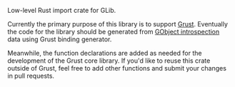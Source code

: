 Low-level Rust import crate for GLib.

Currently the primary purpose of this library is to support
[Grust](https://github.com/mzabaluev/grust). Eventually the
code for the library should be generated from
[GObject introspection](https://wiki.gnome.org/Projects/GObjectIntrospection)
data using Grust binding generator.

Meanwhile, the function declarations are added as needed for the development
of the Grust core library. If you'd like to reuse this crate outside of
Grust, feel free to add other functions and submit your changes in pull
requests.

